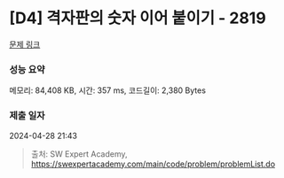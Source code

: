 # [D4] 격자판의 숫자 이어 붙이기 - 2819 

[문제 링크](https://swexpertacademy.com/main/code/problem/problemDetail.do?contestProbId=AV7I5fgqEogDFAXB) 

### 성능 요약

메모리: 84,408 KB, 시간: 357 ms, 코드길이: 2,380 Bytes

### 제출 일자

2024-04-28 21:43



> 출처: SW Expert Academy, https://swexpertacademy.com/main/code/problem/problemList.do